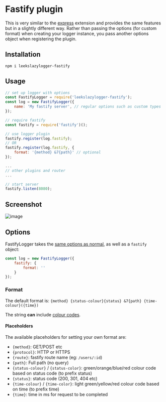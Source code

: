 # Fastify plugin

This is very similar to the [express](./express) extension and provides the same features but in a slightly different way. Rather than passing the options (for custom format) when creating your logger instance, you pass another options object when registering the plugin.

## Installation

`npm i leekslazylogger-fastify`

## Usage

```js
// set up logger with options
const FastifyLogger = require('leekslazylogger-fastify');
const log = new FastifyLogger({
	name: 'My fastify server', // regular options such as custom types
});

// require fastify
const fastify = require('fastify')();

// use logger plugin
fastify.register(log.fastify);
// OR
fastify.register(log.fastify, {
	format: '{method} &7{path}' // optional
});

...
// other plugins and router
...

// start server
fastify.listen(8080);
```

## Screenshot

![image](https://i.imgur.com/1anKOAc.png)

## Options

FastifyLogger takes the [same options as normal](/customisation/options/), as well as a `fastify` object:

```js
const log = new FastifyLogger({
	fastify: {
		format: ''
	}
});
```

### Format

The default format is:
`{method} {status-colour}{status} &7{path} {time-colour}({time})`

The string **can** include [colour codes](/colours/#leeksjs-short-codes).

#### Placeholders

The available placeholders for setting your own format are:

- `{method}`: GET/POST etc
- `{protocol}`: HTTP or HTTPS
- `{route}`: fastify route name (eg: `/users/:id`)
- `{path}`: Full path (no query)
- `{status-colour}` / `{status-color}`: green/orange/blue/red colour code based on status code (to prefix status)
- `{status}`: status code (200, 301, 404 etc)
- `{time-colour}` / `{time-color}`: light green/yellow/red colour code based on time (to prefix time)
- `{time}`: time in ms for request to be completed
